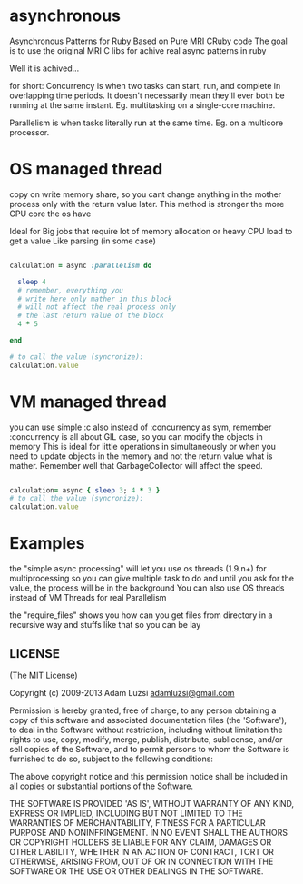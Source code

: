 asynchronous
============

Asynchronous Patterns for Ruby Based on Pure MRI CRuby code
The goal is to use the original MRI C libs for achive
real async patterns in ruby

Well it is achived...

for short:
Concurrency is when two tasks can start, run, and complete in overlapping time periods.
It doesn't necessarily mean they'll ever both be running at the same instant.
Eg. multitasking on a single-core machine.

Parallelism is when tasks literally run at the same time.
Eg. on a multicore processor.


# OS managed thread

copy on write memory share,
so you cant change anything in the mother process
only with the return value later.
This method is stronger the more CPU core the os have

Ideal for Big jobs that require lot of memory allocation or
heavy CPU load to get a value
Like parsing (in some case)

```ruby

calculation = async :parallelism do

  sleep 4
  # remember, everything you
  # write here only mather in this block
  # will not affect the real process only
  # the last return value of the block
  4 * 5

end

# to call the value (syncronize):
calculation.value

```

# VM managed thread

you can use simple :c also instead of :concurrency as sym,
remember :concurrency is all about GIL case, so
you can modify the objects in memory
This is ideal for little operations in simultaneously or
when you need to update objects in the memory and not the
return value what is mather.
Remember well that GarbageCollector will affect the speed.

```ruby

calculation= async { sleep 3; 4 * 3 }
# to call the value (syncronize):
calculation.value

```
# Examples

the "simple async processing" will let you use os threads (1.9.n+)
for multiprocessing so you can give multiple task to do and
until you ask for the value, the process will be in the background
You can also use OS threads instead of VM Threads for real Parallelism

the "require_files" shows you how can you get files from directory
in a recursive way and stuffs like that so you can be lay

## LICENSE

(The MIT License)

Copyright (c) 2009-2013 Adam Luzsi <adamluzsi@gmail.com>

Permission is hereby granted, free of charge, to any person obtaining
a copy of this software and associated documentation files (the
'Software'), to deal in the Software without restriction, including
without limitation the rights to use, copy, modify, merge, publish,
distribute, sublicense, and/or sell copies of the Software, and to
permit persons to whom the Software is furnished to do so, subject to
the following conditions:

The above copyright notice and this permission notice shall be
included in all copies or substantial portions of the Software.

THE SOFTWARE IS PROVIDED 'AS IS', WITHOUT WARRANTY OF ANY KIND,
EXPRESS OR IMPLIED, INCLUDING BUT NOT LIMITED TO THE WARRANTIES OF
MERCHANTABILITY, FITNESS FOR A PARTICULAR PURPOSE AND NONINFRINGEMENT.
IN NO EVENT SHALL THE AUTHORS OR COPYRIGHT HOLDERS BE LIABLE FOR ANY
CLAIM, DAMAGES OR OTHER LIABILITY, WHETHER IN AN ACTION OF CONTRACT,
TORT OR OTHERWISE, ARISING FROM, OUT OF OR IN CONNECTION WITH THE
SOFTWARE OR THE USE OR OTHER DEALINGS IN THE SOFTWARE.
